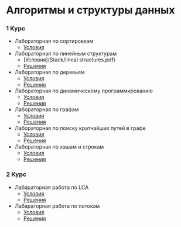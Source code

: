 Алгоритмы и структуры данных
====
### 1 Курс

* Лабораторная по сортировкам
  *   [Условия](Sorts/sorts.pdf)
* Лабораторная по линейным структурам
  *   [Условия](Stack/lineal structures.pdf)
  *   [Решения](Stack)
* Лабораторная по деревьям
  *   [Условия](Tree/Tree.pdf)
  *   [Решения](Tree)
* Лабораторная по динамическому программированию
  *   [Условия](DP/DP.pdf)
  *   [Решения](DP)
* Лабораторная по графам
  *   [Условия](Graph/graph.pdf)
  *   [Решения](Graph)
* Лабораторная по поиску кратчайших путей в графе
  *   [Условия](ShortPath/short_path.pdf)
  *   [Решения](ShortPath)
* Лабораторная по хэшам и строкам
  *   [Условия](String/Strings.pdf)
  *   [Решения](String)

### 2 Курс

* Лабараторная работа по LCA
    * [Условия](LCA/problems.pdf)
    * [Решения](LCA)
* Лабараторная работа по потокам
    * [Условия](FlowNetwork/problems.pdf)
    * [Решения](FlowNetwork)
    